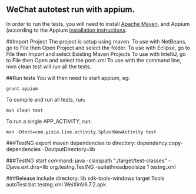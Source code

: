 WeChat autotest run with appium.
---
In order to run the tests, you will need to install [Apache Maven](http://maven.apache.org),
and Appium (according to the Appium [installation instructions](https://github.com/appium/appium).


##Import Project
The project is setup using maven.
To use with NetBeans, go to File then Open Project and select the folder.
To use with Eclipse, go to File then Import and select Existing Maven Projects
To use with IntelliJ, go to File then Open and select the pom.xml
To use with the command line, mvn clean test will run all the tests.


##Run tests
You will then need to start appium, eg:

    grunt appium

To compile and run all tests, run:

    mvn clean test

To run a single APP_ACTIVITY, run:

    mvn -Dtest=com.yixia.live.activity.SplashNewActivity test


###TestNG export maven dependencies to directory:
dependency:copy-dependencies -DoutputDirectory=lib

###TestNG start command:
java -classpath "./target/test-classes" -Djava.ext.dirs=lib org.testng.TestNG -suitethreadpoolsize 1 testng.xml

###Release include directory:
    lib
    sdk-tools-windows
    target
    Tools
    autoTest.bat
    testng.xml
    WeiXinV6.7.2.apk
